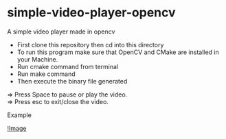 # simple-video-player-opencv
A simple video player made in opencv


* First clone this repository then cd into this directory
* To run this program make sure that OpenCV and CMake are installed in your Machine.
* Run cmake command from terminal
* Run make command
* Then execute the binary file generated

=> Press Space to pause or play the video.  
=> Press esc to exit/close the video.

Example

[!Image](https://raw.githubusercontent.com/vaithak/simple-video-player-opencv/master/sample.png)
